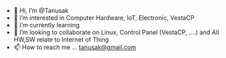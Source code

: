 - 👋 Hi, I’m @Tanusak 
- 👀 I’m interested in Computer Hardware, IoT, Electronic, VestaCP
- 🌱 I’m currently learning 
- 💞️ I’m looking to collaborate on Linux, Control Panel (VestaCP, ....) and All HW,SW relate to Internet of Thing
- 📫 How to reach me ... tanusak@gmail.com

<!---
tanusak/tanusak is a ✨ special ✨ repository because its `README.md` (this file) appears on your GitHub profile.
You can click the Preview link to take a look at your changes.
--->

